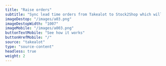 ```yaml
---
title: "Raise orders"
subtitle: "Sync lead time orders from Takealot to Stock2Shop which will then be processed into your ERP / Accounting System"
imageDestop: "/images/a03.png"
imageDestopWidth: "1007"
imageMobile: "/images/a003.png"
buttonTextMobile: "See how it works"
buttonHrefMobile: "/" 
source: "takealot"
type: "source-content"
headless: true
weight: 2
---
```

